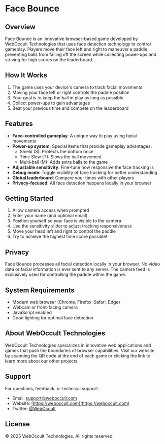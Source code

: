 # Face Bounce

## Overview
Face Bounce is an innovative browser-based game developed by WebOccult Technologies that uses face detection technology to control gameplay. Players move their face left and right to maneuver a paddle, preventing balls from falling off the screen while collecting power-ups and striving for high scores on the leaderboard.

## How It Works
1. The game uses your device's camera to track facial movements
2. Moving your face left or right controls the paddle position
3. Your goal is to keep the ball in play as long as possible
4. Collect power-ups to gain advantages
5. Beat your previous time and compete on the leaderboard

## Features
- **Face-controlled gameplay**: A unique way to play using facial movements
- **Power-up system**: Special items that provide gameplay advantages:
  - Shield (S): Protects the bottom once
  - Time Slow (T): Slows the ball movement
  - Multi-ball (M): Adds extra balls to the game
- **Adjustable sensitivity**: Fine-tune how responsive the face tracking is
- **Debug mode**: Toggle visibility of face tracking for better understanding
- **Global leaderboard**: Compare your times with other players
- **Privacy-focused**: All face detection happens locally in your browser

## Getting Started
1. Allow camera access when prompted
2. Enter your name (and optional email)
3. Position yourself so your face is visible to the camera
4. Use the sensitivity slider to adjust tracking responsiveness
5. Move your head left and right to control the paddle
6. Try to achieve the highest time score possible!

## Privacy
Face Bounce processes all facial detection locally in your browser. No video data or facial information is ever sent to any server. The camera feed is exclusively used for controlling the paddle within the game.

## System Requirements
- Modern web browser (Chrome, Firefox, Safari, Edge)
- Webcam or front-facing camera
- JavaScript enabled
- Good lighting for optimal face detection

## About WebOccult Technologies
WebOccult Technologies specializes in innovative web applications and games that push the boundaries of browser capabilities. Visit our website by scanning the QR code at the end of each game or clicking the link to learn more about our other projects.

## Support
For questions, feedback, or technical support:
- Email: support@weboccult.com
- Website: [https://weboccult.com](https://weboccult.com)
- Twitter: [@WebOccult](https://twitter.com/WebOccult)

## License
© 2025 WebOccult Technologies. All rights reserved.
